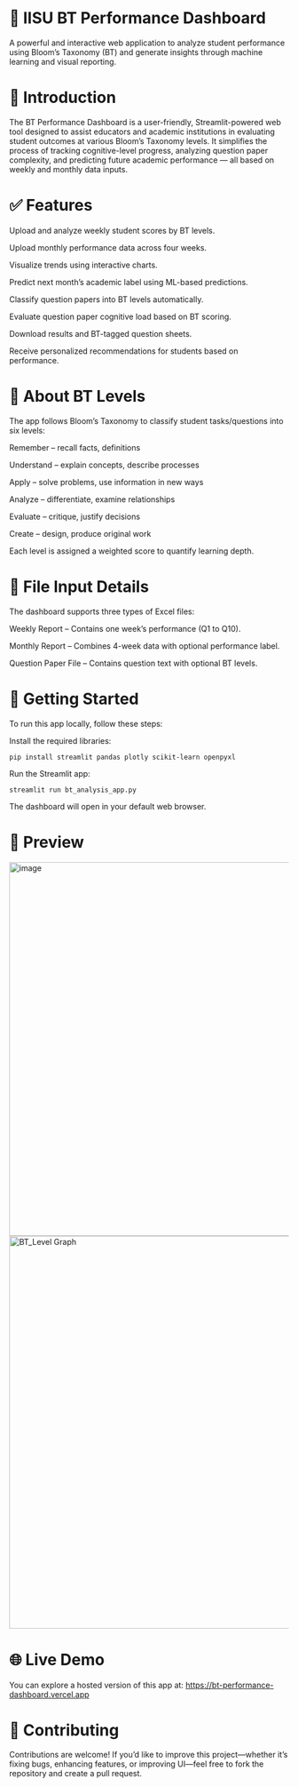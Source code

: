 # 📘 IISU BT Performance Dashboard
A powerful and interactive web application to analyze student performance using Bloom’s Taxonomy (BT) and generate insights through machine learning and visual reporting.

# 📖 Introduction
The BT Performance Dashboard is a user-friendly, Streamlit-powered web tool designed to assist educators and academic institutions in evaluating student outcomes at various Bloom’s Taxonomy levels. It simplifies the process of tracking cognitive-level progress, analyzing question paper complexity, and predicting future academic performance — all based on weekly and monthly data inputs.

# ✅ Features
Upload and analyze weekly student scores by BT levels.

Upload monthly performance data across four weeks.

Visualize trends using interactive charts.

Predict next month’s academic label using ML-based predictions.

Classify question papers into BT levels automatically.

Evaluate question paper cognitive load based on BT scoring.

Download results and BT-tagged question sheets.

Receive personalized recommendations for students based on performance.

# 🧠 About BT Levels
The app follows Bloom’s Taxonomy to classify student tasks/questions into six levels:

Remember – recall facts, definitions

Understand – explain concepts, describe processes

Apply – solve problems, use information in new ways

Analyze – differentiate, examine relationships

Evaluate – critique, justify decisions

Create – design, produce original work

Each level is assigned a weighted score to quantify learning depth.

# 📁 File Input Details
The dashboard supports three types of Excel files:

Weekly Report – Contains one week’s performance (Q1 to Q10).

Monthly Report – Combines 4-week data with optional performance label.

Question Paper File – Contains question text with optional BT levels.

# 🚀 Getting Started
To run this app locally, follow these steps:

Install the required libraries:

```
pip install streamlit pandas plotly scikit-learn openpyxl
```
Run the Streamlit app:

```
streamlit run bt_analysis_app.py
```

The dashboard will open in your default web browser.

# 📸 Preview

<img width="1777" height="673" alt="image" src="https://github.com/user-attachments/assets/1c75bd73-7d04-4073-9b91-13c493571aaa" />

<img width="1741" height="707" alt="BT_Level Graph" src="https://github.com/user-attachments/assets/7469c719-ff91-4091-b935-d061a8686817" />


# 🌐 Live Demo
You can explore a hosted version of this app at:
https://bt-performance-dashboard.vercel.app


# 🤝 Contributing
Contributions are welcome! If you’d like to improve this project—whether it’s fixing bugs, enhancing features, or improving UI—feel free to fork the repository and create a pull request.

